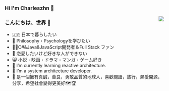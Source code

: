### Hi I'm Charleszhn 👋

<!--🚀🌍🌎🌏🗺🏆🎈🎆🎇🎥🎬📽📚📜📡🌟⛷📝📓📺是一個擁有真誠，善良，勇敢品質的地球人，喜歡閱讀，旅行，熱愛開源，分享，希望社會變得更美好🗺🏆 
- 🔭 I’m currently working on design life 
- 😄  Pronouns: ...
- ⚡  Fun fact: ...
**charleszhn/charleszhn** is a ✨ _special_ ✨ repository because its `README.md` (this file) appears on your GitHub profile.
-->
<img align="right" src="https://github-readme-stats.vercel.app/api?username=charleszhn&show_icons=true&hide_title=true&hide_border=true&locale=ja&hide=contribs&icon_color=CE1D2D&text_color=718096&bg_color=00000000&line_height=45" />

### こんにちは、世界 👋

- 🇯🇵 日本で暮らしたい
- 🎨   Philosophy・Psychologyを学びたい
- 👨‍💻C#&Java&JavaScript開発者＆Full Stack ファン
- 🙍   恋愛したいけど好きな人ができない
- 😸  小説・映画・ドラマ・マンガ・ゲーム好き
- 🌱  I’m currently learning reactive architecture.
- 🖖  I’m a system architecture developer.
- 💬  是一個擁有真誠，善良，勇敢品質的地球人，喜歡閱讀，旅行，熱愛開源，分享，希望社會變得更美好🗺🏆



